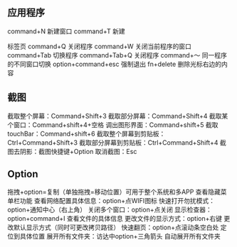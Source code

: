 ## 应用程序

command+N 新建窗口
command+T 新建

标签页
command+Q 关闭程序
command+W 关闭当前程序的窗口
command+Tab 切换程序 
command+Tab+Q 关闭程序
command+～ 同一程序的不同窗口切换
option+command+esc 强制退出
fn+delete 删除光标右边的内容

## 截图

截取整个屏幕：Command+Shift+3
截取部分屏幕：Command+Shift+4
截取某个窗口：Command+shift+4+空格
调出图形界面：Command+shift+5
截取touchBar：Command+shift+6
截取整个屏幕到剪贴板：Ctrl+Command+Shift+3
截取部分屏幕到剪贴板：Ctrl+Command+Shift+4
截图去阴影：截图快捷键+Option
取消截图：Esc

## Option

拖拽+option=复制（单独拖拽=移动位置）可用于整个系统和多APP
查看隐藏菜单栏功能
查看网络配置具体信息：option+点WIFI图标
快速打开勿扰模式：option+通知中心（右上角）
关闭多个窗口：option+点关闭
显示检查器：option+command+I 查看文件的具体信息
更改文件的显示方式：option+右键 更改默认显示方式（同时可更改拷贝路径）
快速翻页：option+点滚动条空白处 定位到具体位置
展开所有文件夹：访达中option+三角箭头 自动展开所有文件夹